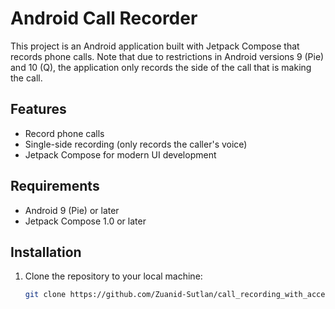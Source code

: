 # Android Call Recorder

This project is an Android application built with Jetpack Compose that records phone calls. Note that due to restrictions in Android versions 9 (Pie) and 10 (Q), the application only records the side of the call that is making the call.

## Features

- Record phone calls
- Single-side recording (only records the caller's voice)
- Jetpack Compose for modern UI development

## Requirements

- Android 9 (Pie) or later
- Jetpack Compose 1.0 or later

## Installation

1. Clone the repository to your local machine:
   ```bash
   git clone https://github.com/Zuanid-Sutlan/call_recording_with_accessibility.git
